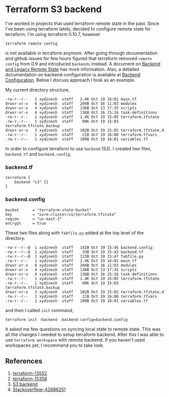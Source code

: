 # Terraform S3 backend

I've worked in projects that used terraform remote state in the past. Since I've been using terraform lately, decided
to configure remote state for terraform. I'm using terraform 0.10.7, however

```
terraform remote config
```

is not available in terraform anymore. After going through documentation and github issues for few hours figured that terraform
removed ```remote config``` from 0.9 and introduced ```backends``` instead. A document on [Backend and Legacy Remote State](https://www.terraform.io/docs/backends/legacy-0-8.html) has more information.
Also, a detailed documentation on backend configuration is available at [Backend Configuration](https://www.terraform.io/docs/backends/config.html).
Below I discuss approach I took as an example.

My current directory structure,

```
-rw-r--r--   1 xydinesh  staff   2.4K Oct 19 16:01 main.tf
drwxr-xr-x   6 xydinesh  staff   204B Oct 16 11:03 modules
drwxr-xr-x   4 xydinesh  staff   136B Oct 13 17:35 scripts
drwxr-xr-x   4 xydinesh  staff   136B Oct 16 15:16 task-definitions
-rw-r--r--   1 xydinesh  staff   1.4K Oct 19 15:05 terraform.tfstate
-rw-r--r--   1 xydinesh  staff    60K Oct 19 15:03 terraform.tfstate.backup
drwxr-xr-x   3 xydinesh  staff   102B Oct 19 15:02 terraform.tfstate.d
-rw-r--r--   1 xydinesh  staff    21B Oct 19 16:00 terraform.tfvars
-rw-r--r--   1 xydinesh  staff   109B Oct 19 16:01 variables.tf
```

In order to configure terraform to use ```backend``` (S3). I created two files, ```backend.tf``` and ```backend.config```.

### backend.tf
```
terraform {
    backend "s3" {}
}

```

### backend.config
```
bucket      = "terraform-state-bucket"
key         = "osrm-cluster/v1/terraform.tfstate"
region      = "us-east-1"
encrypt     = true
```

These two files along with ```fabfile.py``` added at the top level of the directory.

```
-rw-r--r--@  1 xydinesh  staff   142B Oct 19 15:45 backend.config
-rw-r--r--@  1 xydinesh  staff    33B Oct 19 15:43 backend.tf
-rw-r--r--@  1 xydinesh  staff   113B Oct 19 15:47 fabfile.py
-rw-r--r--   1 xydinesh  staff   2.4K Oct 19 16:01 main.tf
drwxr-xr-x   6 xydinesh  staff   204B Oct 16 11:03 modules
drwxr-xr-x   4 xydinesh  staff   136B Oct 13 17:35 scripts
drwxr-xr-x   4 xydinesh  staff   136B Oct 16 15:16 task-definitions
-rw-r--r--   1 xydinesh  staff   1.4K Oct 19 15:05 terraform.tfstate
-rw-r--r--   1 xydinesh  staff    60K Oct 19 15:03 terraform.tfstate.backup
drwxr-xr-x   3 xydinesh  staff   102B Oct 19 15:02 terraform.tfstate.d
-rw-r--r--   1 xydinesh  staff    21B Oct 19 16:00 terraform.tfvars
-rw-r--r--   1 xydinesh  staff   109B Oct 19 16:01 variables.tf
```

and then I called ```init``` command,

```
terraform init -backend -backend-config=backend.config
```

It asked me few questions on syncing local state to remote state. This was all the changes I needed to setup terraform backend.
After this I was able to use ```terraform workspace``` with remote backend. If you haven't used workspaces yet, I recommend you to take look.

## References
1. [terraform-13552](https://github.com/hashicorp/terraform/issues/13552)
2. [terraform-15358](https://github.com/hashicorp/terraform/issues/15358)
3. [S3 backend](https://www.terraform.io/docs/backends/types/s3.html)
4. [Stackoverflow-42886251](https://stackoverflow.com/questions/42886251/migrating-from-remote-state-to-backend-in-terraform-0-9)
